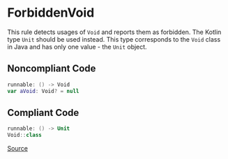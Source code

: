 # ForbiddenVoid

This rule detects usages of `Void` and reports them as forbidden.
The Kotlin type `Unit` should be used instead. This type corresponds to the `Void` class in Java
and has only one value - the `Unit` object.

## Noncompliant Code

```kotlin
runnable: () -> Void
var aVoid: Void? = null
```
## Compliant Code

```kotlin
runnable: () -> Unit
Void::class
```

[Source](https://detekt.github.io/detekt/style.html#forbiddenvoid)
